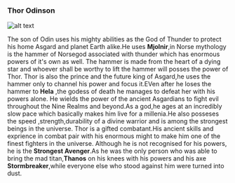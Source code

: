 ### Thor Odinson

![alt text](https://en.wikipedia.org/wiki/Thor_(Ultimate_Marvel_character)#/media/File:Thor_(Ultimate_Marvel_character).jpg)

The son of Odin uses his mighty abilities as the God of Thunder to protect his home Asgard and planet Earth alike.He uses **Mjolnir**,in Norse mythology is the hammer of Norsegod associated with thunder which has enormous powers of it's own as well. The hammer is made from the heart of a dying star and whoever shall be worthy to lift the hammer will posses the power of Thor.
Thor is also the prince and the future king of Asgard,he uses the hammer only to channel his power and focus it.EVen after he loses the hammer to **Hela** ,the godess of death he manages to defeat her with his powers alone.
He wields the power of the ancient Asgardians to fight evil throughout the Nine Realms and beyond.As a god,he ages at an incredibly slow pace which basically makes him live for a millenia.He also posseses the speed ,strength,durability of a divine warrior and is among the strongest beings in the universe.
Thor is a gifted combatant.His ancient skills and exprience in combat pair with his enormous might to make him one of the finest fighters in the universe.
Although he is not recognised for his powers, he is the **Strongest Avenger**.As he was the only person who was able to bring the mad titan,**Thanos** on his knees with his powers and his axe **Stormbreaker**,while everyone else who stood against him were turned into dust. 
